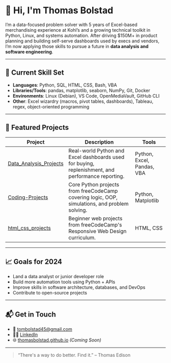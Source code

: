 # 👋 Hi, I'm Thomas Bolstad

I’m a data-focused problem solver with 5 years of Excel-based merchandising experience at Kohl’s and a growing technical toolkit in Python, Linux, and systems automation. After driving $150M+ in product planning and building self-serve dashboards used by execs and vendors, I’m now applying those skills to pursue a future in **data analysis and software engineering**.

---

## 🔧 Current Skill Set

- **Languages**: Python, SQL, HTML, CSS, Bash, VBA
- **Libraries/Tools**: pandas, matplotlib, seaborn, NumPy, Git, Docker
- **Environments**: Linux (Debian), VS Code, OpenMediaVault, GitHub CLI
- **Other**: Excel wizardry (macros, pivot tables, dashboards), Tableau, regex, object-oriented programming

---

## 🚀 Featured Projects

| Project | Description | Tools |
|--------|-------------|-------|
| [Data_Analysis_Projects](https://github.com/ThomasBolstad/Data_Analysis_Projects) | Real-world Python and Excel dashboards used for buying, replenishment, and performance reporting. | Python, Excel, Pandas, VBA |
| [Coding-Projects](https://github.com/ThomasBolstad/Coding-Projects) | Core Python projects from freeCodeCamp covering logic, OOP, simulations, and problem solving. | Python, Matplotlib |
| [html_css_projects](https://github.com/ThomasBolstad/html_css_projects) | Beginner web projects from freeCodeCamp's Responsive Web Design curriculum. | HTML, CSS |

---

## 📈 Goals for 2024

- Land a data analyst or junior developer role
- Build more automation tools using Python + APIs
- Improve skills in software architecture, databases, and DevOps
- Contribute to open-source projects

---

## 📬 Get in Touch

- 📧 tombolstad45@gmail.com  
- 🧑‍💻 [LinkedIn](https://www.linkedin.com/in/thomas-bolstad-647049139/)  
- 🌐 [thomasbolstad.github.io](https://thomasbolstad.github.io) *(Coming Soon)*

---

> “There's a way to do better. Find it.” – Thomas Edison
